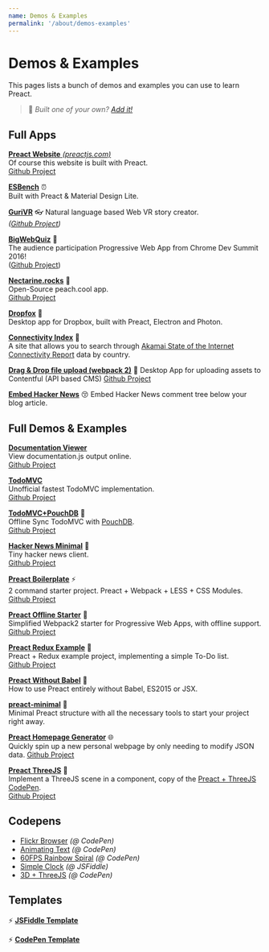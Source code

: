 ```yaml
---
name: Demos & Examples
permalink: '/about/demos-examples'
---
```


# Demos & Examples

This pages lists a bunch of demos and examples you can use to learn Preact.

> :information_desk_person: _Built one of your own?
> [Add it!](https://github.com/developit/preact-www/blob/master/content/about/demos-examples.md)_


## Full Apps

[**Preact Website** _(preactjs.com)_](https://preactjs.com)  
Of course this website is built with Preact.  
[Github Project](https://github.com/developit/preact-www)

**[ESBench](http://esbench.com)** :alarm_clock:  
Built with Preact & Material Design Lite.

[**GuriVR**](https://gurivr.com) :eyeglasses:
Natural language based Web VR story creator.  
_([Github Project](https://github.com/opennewslabs/guri-vr))_

[**BigWebQuiz**](https://bigwebquiz.com) :game_die:  
The audience participation Progressive Web App from Chrome Dev Summit 2016!  
([Github Project](https://github.com/jakearchibald/big-web-quiz))

**[Nectarine.rocks](http://nectarine.rocks)** :peach:  
Open-Source peach.cool app.  
[Github Project](https://github.com/developit/nectarine)

**[Dropfox](https://github.com/developit/dropfox)** :wolf:  
Desktop app for Dropbox, built with Preact, Electron and Photon.

**[Connectivity Index](https://cindex.co)** :iphone:  
A site that allows you to search through [Akamai State of the Internet Connectivity Report](https://content.akamai.com/PG7010-Q2-2016-SOTI-Connectivity-Report.html) data by country.

**[Drag & Drop file upload (webpack 2)](https://contentful-labs.github.io/file-upload-example/)** :rocket:
Desktop App for uploading assets to Contentful (API based CMS)
[Github Project](https://github.com/contentful-labs/file-upload-example)

**[Embed Hacker News](https://github.com/TXTPEN/hn)** :kissing_closed_eyes:
Embed Hacker News comment tree below your blog article.

## Full Demos & Examples

**[Documentation Viewer](https://documentation-viewer.firebaseapp.com)**  
View documentation.js output online.  
[Github Project](https://github.com/developit/documentation-viewer)

**[TodoMVC](http://developit.github.io/preact-todomvc/)**  
Unofficial fastest TodoMVC implementation.  
[Github Project](https://github.com/developit/preact-todomvc)

**[TodoMVC+PouchDB](http://katopz.github.io/preact-todomvc-pouchdb/)** :floppy_disk:  
Offline Sync TodoMVC with [PouchDB](https://pouchdb.com/).  
[Github Project](https://github.com/katopz/preact-todomvc-pouchdb)

**[Hacker News Minimal](https://developit.github.io/hn_minimal/)** :newspaper:  
Tiny hacker news client.  
[Github Project](https://github.com/developit/hn_minimal)

**[Preact Boilerplate](https://preact-boilerplate.surge.sh)** :zap:  
2 command starter project. Preact + Webpack + LESS + CSS Modules.  
[Github Project](https://github.com/developit/preact-boilerplate)

**[Preact Offline Starter](https://preact-starter.now.sh)** :100:  
Simplified Webpack2 starter for Progressive Web Apps, with offline support.  
[Github Project](https://github.com/lukeed/preact-starter)

**[Preact Redux Example](https://preact-redux-example.surge.sh)** :repeat:  
Preact + Redux example project, implementing a simple To-Do list.  
[Github Project](https://github.com/developit/preact-redux-example)

**[Preact Without Babel](https://github.com/developit/preact-without-babel)** :horse:  
How to use Preact entirely without Babel, ES2015 or JSX.

**[preact-minimal](https://github.com/aganglada/preact-minimal)** :rocket:  
Minimal Preact structure with all the necessary tools to start your project right away.

**[Preact Homepage Generator](https://thomaswood.me/)** :globe_with_meridians:  
Quickly spin up a new personal webpage by only needing to modify JSON data.
[Github Project](https://github.com/tomasswood/preact-homepage-generator)

**[Preact ThreeJS](https://github.com/gl2748/preact-three/blob/master/src/components/scene/index.js)** :rabbit:  
Implement a ThreeJS scene in a component, copy of the [Preact + ThreeJS CodePen](http://codepen.io/developit/pen/PPMNjd?editors=0010).  
[Github Project](https://github.com/gl2748/preact-three)


## Codepens

- [Flickr Browser](http://codepen.io/developit/full/VvMZwK/) _(@ CodePen)_
- [Animating Text](http://codepen.io/developit/full/LpNOdm/) _(@ CodePen)_
- [60FPS Rainbow Spiral](http://codepen.io/developit/full/xGoagz/) _(@ CodePen)_
- [Simple Clock](http://jsfiddle.net/developit/u9m5x0L7/embedded/result,js/) _(@ JSFiddle)_
- [3D + ThreeJS](http://codepen.io/developit/pen/PPMNjd?editors=0010) _(@ CodePen)_

## Templates

:zap: [**JSFiddle Template**](https://jsfiddle.net/developit/rs6zrh5f/embedded/result/)

:zap: [**CodePen Template**](http://codepen.io/developit/pen/pgaROe?editors=0010)
